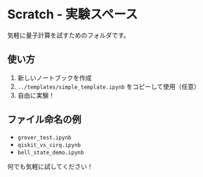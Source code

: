 # Scratch - 実験スペース

気軽に量子計算を試すためのフォルダです。

## 使い方
1. 新しいノートブックを作成
2. `../templates/simple_template.ipynb` をコピーして使用（任意）
3. 自由に実験！

## ファイル命名の例
- `grover_test.ipynb`
- `qiskit_vs_cirq.ipynb`
- `bell_state_demo.ipynb`

何でも気軽に試してください！